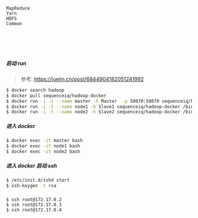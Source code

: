 ```

MapReduce
Yarn
HDFS
Common






```

##### 启动 run

> 参考: https://juejin.cn/post/6844904182051241992

````bash
$ docker search hadoop
$ docker pull sequenceiq/hadoop-docker
$ docker run -i -t --name master -h Master  -p 50070:50070 sequenceiq/hadoop-docker /bin/bash
$ docker run -i -t --name node1 -h Slave1 sequenceiq/hadoop-docker /bin/bash
$ docker run -i -t --name node2 -h Slave2 sequenceiq/hadoop-docker /bin/bash
````

##### 进入 docker

```bash
$ docker exec -it master bash
$ docker exec -it node1 bash
$ docker exec -it node2 bash
```

##### 进入 docker 启动 ssh

```bash
$ /etc/init.d/sshd start
$ ssh-keygen -t rsa
```

##### 

```
$ ssh root@172.17.0.2
$ ssh root@172.17.0.3
$ ssh root@172.17.0.4



```


